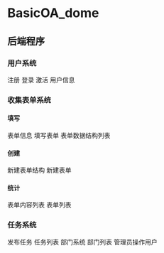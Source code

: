 # BasicOA_dome
## 后端程序
### 用户系统
注册
登录
激活
用户信息
### 收集表单系统
#### 填写
表单信息
填写表单
表单数据结构列表
#### 创建
新建表单结构
新建表单
#### 统计
表单内容列表
表单列表
### 任务系统
发布任务
任务列表
部门系统
部门列表
管理员操作用户
